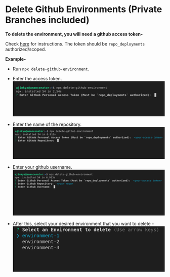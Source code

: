 # Delete Github Environments (Private Branches included)

**To delete the environment, you will need a github access token-**

Check [here](https://docs.github.com/en/authentication/keeping-your-account-and-data-secure/creating-a-personal-access-token) for instructions. The token should be `repo_deployments` authorized/scoped.

**Example-**

- Run `npx delete-github-environment`.
- Enter the access token.
  ![Enter access token](/assets/access_token.png)
- Enter the name of the repository.
  ![Enter Repository name](/assets/repo.png)
- Enter your github username.
  ![Enter github username](/assets/gh_username.png)

- After this, select your desired environment that you want to delete -
  ![Select Environment to delete](/assets/select_env.png)
